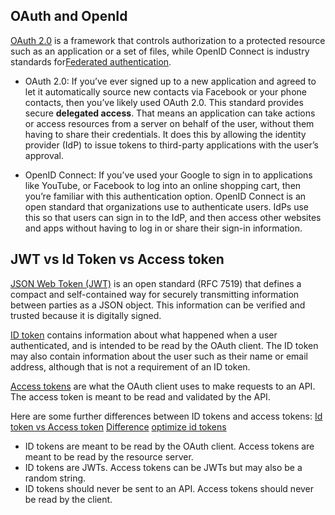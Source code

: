 ## OAuth and OpenId
[OAuth 2.0](https://www.okta.com/identity-101/whats-the-difference-between-oauth-openid-connect-and-saml/) is a framework that controls authorization to a protected resource such as an application or a set of files, while OpenID Connect is industry standards for[Federated authentication](https://www.okta.com/identity-101/what-is-federated-identity/).

* OAuth 2.0: If you’ve ever signed up to a new application and agreed to let it automatically source new contacts via Facebook or your phone contacts, then you’ve likely used OAuth 2.0. This standard provides secure **delegated access**. That means an application can take actions or access resources from a server on behalf of the user, without them having to share their credentials. It does this by allowing the identity provider (IdP) to issue tokens to third-party applications with the user’s approval.

* OpenID Connect: If you’ve used your Google to sign in to applications like YouTube, or Facebook to log into an online shopping cart, then you’re familiar with this authentication option. OpenID Connect is an open standard that organizations use to authenticate users. IdPs use this so that users can sign in to the IdP, and then access other websites and apps without having to log in or share their sign-in information. 

## JWT vs Id Token vs Access token
[JSON Web Token (JWT)](https://jwt.io/introduction) is an open standard (RFC 7519) that defines a compact and self-contained way for securely transmitting information between parties as a JSON object. This information can be verified and trusted because it is digitally signed.

[ID token](https://www.oauth.com/oauth2-servers/openid-connect/id-tokens/) contains information about what happened when a user authenticated, and is intended to be read by the OAuth client. 
The ID token may also contain information about the user such as their name or email address, although that is not a requirement of an ID token.

[Access tokens](https://oauth.net/2/access-tokens/) are what the OAuth client uses to make requests to an API.
The access token is meant to be read and validated by the API. 

Here are some further differences between ID tokens and access tokens:
[Id token vs Access token](https://oauth.net/id-tokens-vs-access-tokens/) [Difference](https://auth0.com/blog/id-token-access-token-what-is-the-difference/) [optimize id tokens](https://leastprivilege.com/2016/12/14/optimizing-identity-tokens-for-size/)
* ID tokens are meant to be read by the OAuth client. Access tokens are meant to be read by the resource server.
* ID tokens are JWTs. Access tokens can be JWTs but may also be a random string.
* ID tokens should never be sent to an API. Access tokens should never be read by the client.


